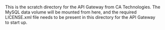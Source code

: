 This is the scratch directory for the API Gateway from CA Technologies.
The MySQL data volume will be mounted from here, and the required 
LICENSE.xml file needs to be present in this directory for the API Gateway
to start up.